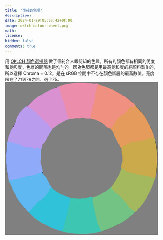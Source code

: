 ```yaml
---
title: "準確的色環"
description: 
date: 2024-01-29T05:05:42+08:00
image: oklch-colour-wheel.png
math: 
license: 
hidden: false
comments: true
---
```

用 [OKLCH 顏色選擇器](https://oklch.com) 做了個符合人眼認知的色環。所有的顏色都有相同的明度和飽和度，色度的間隔也是均勻的。因為色環都是用最高飽和度的純顏料製作的，所以選擇 Chroma = 0.12，是在 sRGB 空間中不存在顏色斷層的最高數值。亮度限在了71到76之間，選了75。
![oklch-colour-wheel](oklch-colour-wheel.png)
